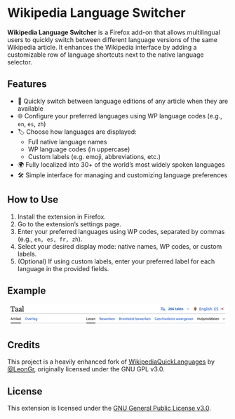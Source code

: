 # Wikipedia Language Switcher

**Wikipedia Language Switcher** is a Firefox add-on that allows multilingual users to quickly switch between different language versions of the same Wikipedia article. It enhances the Wikipedia interface by adding a customizable row of language shortcuts next to the native language selector.

## Features

- 🔀 Quickly switch between language editions of any article when they are available
- 🌐 Configure your preferred languages using WP language codes (e.g., `en`, `es`, `zh`)
- 🏷️ Choose how languages are displayed:
  - Full native language names
  - WP language codes (in uppercase)
  - Custom labels (e.g. emoji, abbreviations, etc.)
- 🌍 Fully localized into 30+ of the world’s most widely spoken languages
- 🛠️ Simple interface for managing and customizing language preferences

## How to Use

1. Install the extension in Firefox.
2. Go to the extension’s settings page.
3. Enter your preferred languages using WP codes, separated by commas (e.g., `en, es, fr, zh`).
4. Select your desired display mode: native names, WP codes, or custom labels.
5. (Optional) If using custom labels, enter your preferred label for each language in the provided fields.

## Example

![Example Screenshot](examples/example.png)

## Credits

This project is a heavily enhanced fork of [WikipediaQuickLanguages](https://github.com/LeonGr/WikipediaQuickLanguages) by [@LeonGr](https://github.com/LeonGr), originally licensed under the GNU GPL v3.0.

## License

This extension is licensed under the [GNU General Public License v3.0](./LICENSE).
